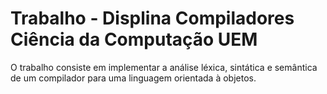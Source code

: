 # Trabalho - Displina Compiladores Ciência da Computação UEM
O trabalho consiste em implementar a análise léxica, sintática e semântica de um compilador para uma linguagem orientada à objetos.
